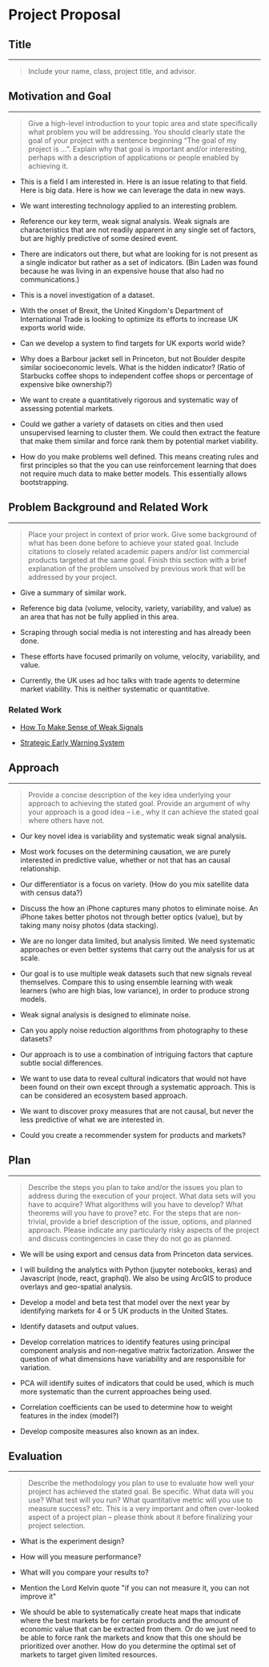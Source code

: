 # Project Proposal

## Title

---

> Include your name, class, project title, and advisor.

## Motivation and Goal

---

> Give a high-level introduction to your topic area and state specifically what problem you will be addressing.  You should clearly state the goal of your project with a sentence beginning “The goal of my project is …”. Explain why that goal is important and/or interesting, perhaps with a description of applications or people enabled by achieving it.

* This is a field I am interested in. Here is an issue relating to that field. Here is big data. Here is how we can leverage the data in new ways.

* We want interesting technology applied to an interesting problem.

* Reference our key term, weak signal analysis. Weak signals are characteristics that are not readily apparent in any single set of factors, but are highly predictive of some desired event.

* There are indicators out there, but what are looking for is not present as a single indicator but rather as a set of indicators. (Bin Laden was found because he was living in an expensive house that also had no communications.)

* This is a novel investigation of a dataset.

* With the onset of Brexit, the United Kingdom's Department of International Trade is looking to optimize its efforts to increase UK exports world wide.

* Can we develop a system to find targets for UK exports world wide?

* Why does a Barbour jacket sell in Princeton, but not Boulder despite similar socioeconomic levels. What is the hidden indicator? (Ratio of Starbucks coffee shops to independent coffee shops or percentage of expensive bike ownership?)

* We want to create a quantitatively rigorous and systematic way of assessing potential markets.

* Could we gather a variety of datasets on cities and then used unsupervised learning to cluster them. We could then extract the feature that make them similar and force rank them by potential market viability.

* How do you make problems well defined. This means creating rules and first principles so that the you can use reinforcement learning that does not require much data to make better models. This essentially allows bootstrapping.

## Problem Background and Related Work

---

> Place your project in context of prior work.  Give some background of what has been done before to achieve your stated goal. Include citations to closely related academic papers and/or list commercial products targeted at the same goal.  Finish this section with a brief explanation of the problem unsolved by previous work that will be addressed by your project.

* Give a summary of similar work.

* Reference big data (volume, velocity, variety, variability, and value) as an area that has not be fully applied in this area.

* Scraping through social media is not interesting and has already been done.

* These efforts have focused primarily on volume, velocity, variability, and value.

* Currently, the UK uses ad hoc talks with trade agents to determine market viability. This is neither systematic or quantitative.

### Related Work

* [How To Make Sense of Weak Signals](http://sloanreview.mit.edu/article/how-to-make-sense-of-weak-signals/)

* [Strategic Early Warning System](https://en.wikipedia.org/wiki/Strategic_early_warning_system)

## Approach

---

> Provide a concise description of the key idea underlying your approach to achieving the stated goal.  Provide an argument of why your approach is a good idea – i.e., why it can achieve the stated goal where others have not.

* Our key novel idea is variability and systematic weak signal analysis.

* Most work focuses on the determining causation, we are purely interested in predictive value, whether or not that has an causal relationship.

* Our differentiator is a focus on variety. (How do you mix satellite data with census data?)

* Discuss the how an iPhone captures many photos to eliminate noise. An iPhone takes better photos not through better optics (value), but by taking many noisy photos (data stacking).

* We are no longer data limited, but analysis limited. We need systematic approaches or even better systems that carry out the analysis for us at scale.

* Our goal is to use multiple weak datasets such that new signals reveal themselves. Compare this to using ensemble learning with weak learners (who are high bias, low variance), in order to produce strong models.

* Weak signal analysis is designed to eliminate noise.

* Can you apply noise reduction algorithms from photography to these datasets?

* Our approach is to use a combination of intriguing factors that capture subtle social differences.

* We want to use data to reveal cultural indicators that would not have been found on their own except through a systematic approach. This is can be considered an ecosystem based approach.

* We want to discover proxy measures that are not causal, but never the less predictive of what we are interested in.

* Could you create a recommender system for products and markets?

## Plan

---

> Describe the steps you plan to take and/or the issues you plan to address during the execution of your project.  What data sets will you have to acquire?  What algorithms will you have to develop?  What theorems will you have to prove?  etc.  For the steps that are non-trivial, provide a brief description of the issue, options, and planned approach.    Please indicate any particularly risky aspects of the project and discuss contingencies in case they do not go as planned.

* We will be using export and census data from Princeton data services.

* I will building the analytics with Python (jupyter notebooks, keras) and Javascript (node, react, graphql). We also be using ArcGIS to produce overlays and geo-spatial analysis.

* Develop a model and beta test that model over the next year by identifying markets for 4 or 5 UK products in the United States.

* Identify datasets and output values.

* Develop correlation matrices to identify features using principal component analysis and non-negative matrix factorization. Answer the question of what dimensions have variability and are responsible for variation.

* PCA will identify suites of indicators that could be used, which is much more systematic than the current approaches being used.

* Correlation coefficients can be used to determine how to weight features in the index (model?)

* Develop composite measures also known as an index.

## Evaluation

---

> Describe the methodology you plan to use to evaluate how well your project has achieved the stated goal.  Be specific.  What data will you use?  What test will you run?  What quantitative metric will you use to measure success?  etc.  This is a very important and often over-looked aspect of a project plan – please think about it before finalizing your project selection.

* What is the experiment design?

* How will you measure performance?

* What will you compare your results to?

* Mention the Lord Kelvin quote "if you can not measure it, you can not improve it"

* We should be able to systematically create heat maps that indicate where the best markets be for certain products and the amount of economic value that can be extracted from them. Or do we just need to be able to force rank the markets and know that this one should be prioritized over another. How do you determine the optimal set of markets to target given limited resources.